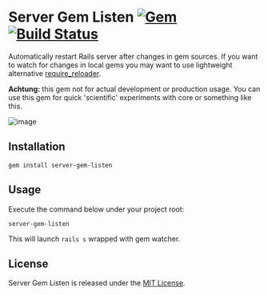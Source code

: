 # Server Gem Listen [![Gem](https://img.shields.io/gem/v/server-gem-listen.svg)](https://rubygems.org/gems/server-gem-listen) [![Build Status](https://img.shields.io/travis/vavgustov/server-gem-listen/master.svg)](https://travis-ci.org/vavgustov/server-gem-listen)

Automatically restart Rails server after changes in gem sources. If you want to watch for changes
in local gems you may want to use lightweight alternative [require_reloader](https://github.com/teohm/require_reloader).  

**Achtung:** this gem not for actual development or production usage. You can use this gem for quick 'scientific' experiments with core or something like this.

![image](https://user-images.githubusercontent.com/312873/34501834-c411abb0-f021-11e7-9ce0-34abdc1ae1cb.png)
 
## Installation

```
gem install server-gem-listen
```

## Usage
Execute the command below under your project root:
```
server-gem-listen
```
This will launch `rails s` wrapped with gem watcher.

## License

Server Gem Listen is released under the [MIT License](https://opensource.org/licenses/MIT).
